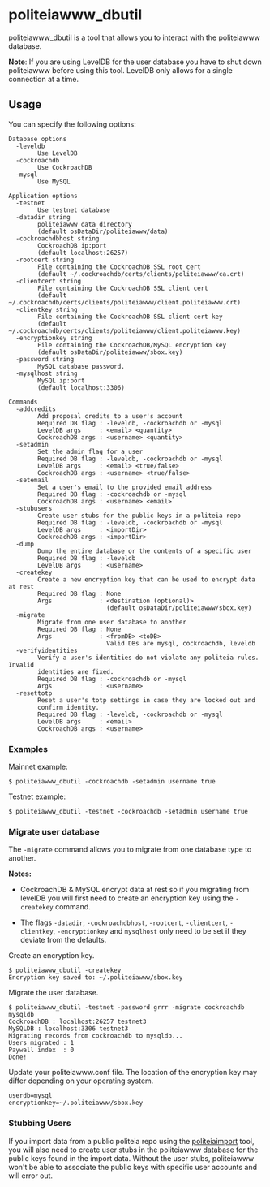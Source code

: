 # politeiawww_dbutil

politeiawww_dbutil is a tool that allows you to interact with the politeiawww
database.

**Note**: If you are using LevelDB for the user database you have to shut down
politeiawww before using this tool.  LevelDB only allows for a single
connection at a time.


## Usage

You can specify the following options:

    Database options
      -leveldb
            Use LevelDB
      -cockroachdb
            Use CockroachDB
      -mysql
            Use MySQL

    Application options
      -testnet
            Use testnet database
      -datadir string
            politeiawww data directory
            (default osDataDir/politeiawww/data)
      -cockroachdbhost string
            CockroachDB ip:port 
            (default localhost:26257)
      -rootcert string
            File containing the CockroachDB SSL root cert
            (default ~/.cockroachdb/certs/clients/politeiawww/ca.crt)
      -clientcert string
            File containing the CockroachDB SSL client cert
            (default ~/.cockroachdb/certs/clients/politeiawww/client.politeiawww.crt)
      -clientkey string
            File containing the CockroachDB SSL client cert key
            (default ~/.cockroachdb/certs/clients/politeiawww/client.politeiawww.key)
      -encryptionkey string
            File containing the CockroachDB/MySQL encryption key
            (default osDataDir/politeiawww/sbox.key)
      -password string
            MySQL database password.
      -mysqlhost string
            MySQL ip:port 
            (default localhost:3306)

    Commands
      -addcredits
            Add proposal credits to a user's account
            Required DB flag : -leveldb, -cockroachdb or -mysql
            LevelDB args     : <email> <quantity>
            CockroachDB args : <username> <quantity>
      -setadmin
            Set the admin flag for a user
            Required DB flag : -leveldb, -cockroachdb or -mysql
            LevelDB args     : <email> <true/false>
            CockroachDB args : <username> <true/false>
      -setemail
            Set a user's email to the provided email address
            Required DB flag : -cockroachdb or -mysql
            CockroachDB args : <username> <email>
      -stubusers
            Create user stubs for the public keys in a politeia repo
            Required DB flag : -leveldb, -cockroachdb or -mysql
            LevelDB args     : <importDir>
            CockroachDB args : <importDir>
      -dump
            Dump the entire database or the contents of a specific user
            Required DB flag : -leveldb
            LevelDB args     : <username>
      -createkey
            Create a new encryption key that can be used to encrypt data at rest
            Required DB flag : None
            Args             : <destination (optional)>
                               (default osDataDir/politeiawww/sbox.key)
      -migrate
            Migrate from one user database to another
            Required DB flag : None
            Args             : <fromDB> <toDB>
                               Valid DBs are mysql, cockroachdb, leveldb
      -verifyidentities
            Verify a user's identities do not violate any politeia rules. Invalid
            identities are fixed.
            Required DB flag : -cockroachdb or -mysql 
            Args             : <username>
      -resettotp
            Reset a user's totp settings in case they are locked out and 
            confirm identity. 
            Required DB flag : -leveldb, -cockroachdb or -mysql
            LevelDB args     : <email>
            CockroachDB args : <username>

### Examples

Mainnet example:

    $ politeiawww_dbutil -cockroachdb -setadmin username true

Testnet example:

    $ politeiawww_dbutil -testnet -cockroachdb -setadmin username true

### Migrate user database

The `-migrate` command allows you to migrate from one database type to another. 

**Notes:**
 - CockroachDB & MySQL encrypt data at rest so if you migrating from levelDB 
 you will first need to create an encryption key using the `-createkey` command.  

 - The flags `-datadir`, `-cockroachdbhost`, `-rootcert`, `-clientcert`, 
 `-clientkey`, `-encryptionkey` and `mysqlhost` only need to be set if they 
 deviate from the defaults.

Create an encryption key.

    $ politeiawww_dbutil -createkey
    Encryption key saved to: ~/.politeiawww/sbox.key

Migrate the user database.

    $ politeiawww_dbutil -testnet -password grrr -migrate cockroachdb mysqldb 
    CockroachDB : localhost:26257 testnet3 
    MySQLDB : localhost:3306 testnet3
    Migrating records from cockroachdb to mysqldb...
    Users migrated : 1
    Paywall index  : 0
    Done!

Update your politeiawww.conf file.  The location of the encryption key may
differ depending on your operating system.

    userdb=mysql
    encryptionkey=~/.politeiawww/sbox.key

### Stubbing Users

If you import data from a public politeia repo using the
[politeiaimport](https://github.com/decred/politeia/tree/master/politeiad/cmd/politeiaimport)
tool, you will also need to create user stubs in the politeiawww database for
the public keys found in the import data.  Without the user stubs, politeiawww
won't be able to associate the public keys with specific user accounts and will
error out.
